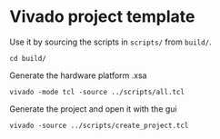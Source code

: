 # Vivado project template

Use it by sourcing the scripts in `scripts/` from `build/`.

```
cd build/
```

Generate the hardware platform .xsa
```
vivado -mode tcl -source ../scripts/all.tcl
```

Generate the project and open it with the gui
```
vivado -source ../scripts/create_project.tcl
```
